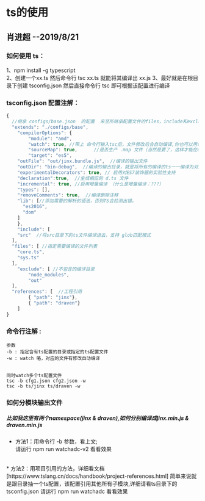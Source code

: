 # ts的使用
## 肖进超 --2019/8/21

### 如何使用 ts：
1、npm install -g typescript  
2、创建一个xx.ts 然后命令行   tsc xx.ts 就能将其编译出 xx.js
3、最好就是在根目录下创建 tsconfig.json  然后直接命令行 tsc  即可根据该配置进行编译


### tsconfig.json 配置注解：
``` js
{
  //继承 configs/base.json  的配置  来至所继承配置文件的files，include和exclude覆盖源配置文件的属性。
  "extends": "./configs/base", 
	"compilerOptions": {
		"module": "amd",
		"watch": true, //带上 命令行输入tsc后，文件修改后会自动编译,你也可以用命令行 tsc --watch 或 tsc -w
		"sourceMap": true,		//是否生产 .map 文件（当然是要了，这样才能在chrome调试 ts文件）
		"target": "es5",
    "outFile": "out/jinx.bundle.js",  //编译的输出文件
    "outDir": "bin-debug",  //编译的输出目录，就是将所有的编译的ts一一编译为对应的js
    "experimentalDecorators": true, // 启用对ES7装饰器的实验性支持
    "declaration":true,  //生成相应的 d.ts 文件
    "incremental": true, //启用增量编译 （什么是增量编译：???）
    "types": [],
    "removeComments": true,  //编译删除注释
    "lib": [//添加需要的解析的语法，否则TS会检测出错。
      "es2016",
      "dom"
    ] 
	},
	"include": [
    "src"  //将src目录下的ts文件编译进去，支持 glob匹配模式
  ],
  "files": [ //指定需要编译的文件列表
    "core.ts",
    "sys.ts"
  ],
	"exclude": [ //不包含的编译目录
		"node_modules",
		"out"
  ],
  "references": [  //工程引用
		{ "path": "jinx"},
		{ "path": "draven"}
	]
}
``` 

### 命令行注解 :
```
参数 
-b : 指定含有ts配置的目录或指定的ts配置文件
-w : watch 咯，对应的文件有修改自动编译


同时watch多个ts配置文件
tsc -b cfg1.json cfg2.json -w
tsc -b ts/jinx ts/draven -w

```

### 如何分模块输出文件
##### 比如我这里有两个namespace(jinx & draven),如何分别编译成jinx.min.js & draven.min.js
* 方法1：用命令行 -b 参数，看上文;         
请运行 npm run watchadc-v2 看看效果       
<br>
* 方法2：用项目引用的方法，详细看文档[https://www.tslang.cn/docs/handbook/project-references.html]     
简单来说就是跟目录抽一个ts配置，该配置引用其他所有子模块,详细请看ts目录下的tsconfig.json        
请运行 npm run watchadc 看看效果


